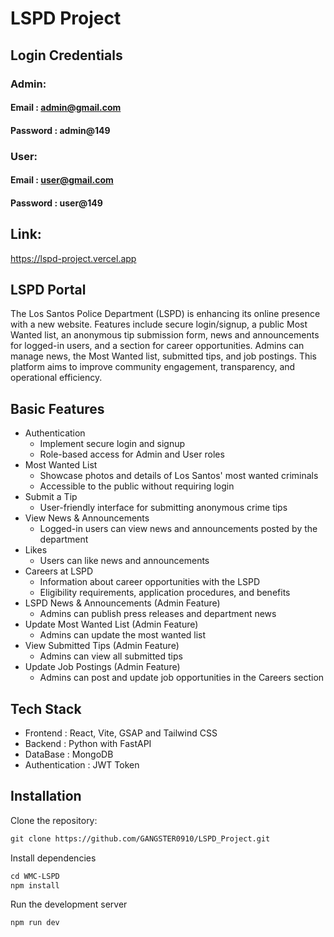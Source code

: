 
# LSPD Project

## Login Credentials
### Admin:
#### Email : admin@gmail.com
#### Password : admin@149

### User:
#### Email : user@gmail.com

#### Password : user@149

## Link:
https://lspd-project.vercel.app




## LSPD Portal
The Los Santos Police Department (LSPD) is enhancing its online presence with a new website. Features include secure login/signup, a public Most Wanted list, an anonymous tip submission form, news and announcements for logged-in users, and a section for career opportunities. Admins can manage news, the Most Wanted list, submitted tips, and job postings. This platform aims to improve community engagement, transparency, and operational efficiency.

## Basic Features
* Authentication
  * Implement secure login and signup
  * Role-based access for Admin and User roles
* Most Wanted List
  * Showcase photos and details of Los Santos' most wanted criminals
  * Accessible to the public without requiring login
* Submit a Tip
  * User-friendly interface for submitting anonymous crime tips
* View News & Announcements
  * Logged-in users can view news and announcements posted by the department
* Likes
  * Users can like news and announcements
* Careers at LSPD
  * Information about career opportunities with the LSPD
  * Eligibility requirements, application procedures, and benefits
* LSPD News & Announcements (Admin Feature)
  * Admins can publish press releases and department news
* Update Most Wanted List (Admin Feature)
  * Admins can update the most wanted list
* View Submitted Tips (Admin Feature)
  * Admins can view all submitted tips
* Update Job Postings (Admin Feature)
  * Admins can post and update job opportunities in the Careers section

## Tech Stack
* Frontend : React, Vite, GSAP and Tailwind CSS
* Backend : Python with FastAPI
* DataBase : MongoDB
* Authentication : JWT Token

## Installation


Clone the repository:
``` markdown
git clone https://github.com/GANGSTER0910/LSPD_Project.git
```
Install dependencies
```markdown
cd WMC-LSPD
npm install
```
Run the development server
```markdown
npm run dev
```
